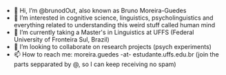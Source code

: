 - 👋 Hi, I’m @brunodOut, also known as Bruno Moreira-Guedes
- 👀 I’m interested in cognitive science, linguistics, psycholinguistics and everything related to understanding this weird stuff called human mind
- 🌱 I’m currently taking a Master's in Linguistics at UFFS (Federal University of Fronteira Sul, Brazil)
- 💞️ I’m looking to collaborate on research projects (psych experiments)
- 📫 How to reach me: moreira.guedes -at- estudante.uffs.edu.br (join the parts sepparated by @, so I can keep receiving no spam)

<!---
brunodOut/brunodOut is a ✨ special ✨ repository because its `README.md` (this file) appears on your GitHub profile.
You can click the Preview link to take a look at your changes.
--->
